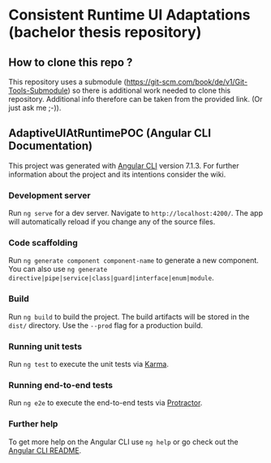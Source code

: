 # Consistent Runtime UI Adaptations (bachelor thesis repository)
## How to clone this repo ?
This repository uses a submodule (https://git-scm.com/book/de/v1/Git-Tools-Submodule) so there is additional work needed to clone this repository. Additional info therefore can be taken from the provided link. (Or just ask me ;-)).
## AdaptiveUIAtRuntimePOC (Angular CLI Documentation)

This project was generated with [Angular CLI](https://github.com/angular/angular-cli) version 7.1.3. For further information about the project and its intentions consider the wiki.

### Development server

Run `ng serve` for a dev server. Navigate to `http://localhost:4200/`. The app will automatically reload if you change any of the source files.

### Code scaffolding

Run `ng generate component component-name` to generate a new component. You can also use `ng generate directive|pipe|service|class|guard|interface|enum|module`.

### Build

Run `ng build` to build the project. The build artifacts will be stored in the `dist/` directory. Use the `--prod` flag for a production build.

### Running unit tests

Run `ng test` to execute the unit tests via [Karma](https://karma-runner.github.io).

### Running end-to-end tests

Run `ng e2e` to execute the end-to-end tests via [Protractor](http://www.protractortest.org/).

### Further help

To get more help on the Angular CLI use `ng help` or go check out the [Angular CLI README](https://github.com/angular/angular-cli/blob/master/README.md).


